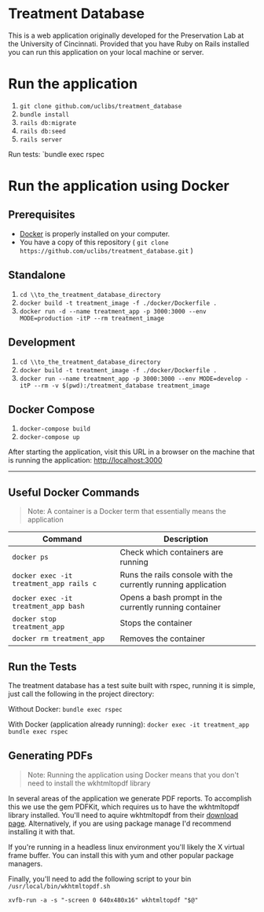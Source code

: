 # Treatment Database

This is a web application originally developed for the Preservation Lab at the University of Cincinnati. Provided that you have Ruby on Rails installed you can run this application on your local machine or server.

# Run the application
1. `git clone github.com/uclibs/treatment_database`
1. `bundle install`
1. `rails db:migrate`
1. `rails db:seed`
1. `rails server`

Run tests: `bundle exec rspec

# Run the application using Docker
## Prerequisites
* [Docker](https://docs.docker.com/get-docker/) is properly installed on your computer.
* You have a copy of this repository ( `git clone https://github.com/uclibs/treatment_database.git` )

## Standalone
1. `cd \\to_the_treatment_database_directory`
1. `docker build -t treatment_image -f ./docker/Dockerfile .`
1. `docker run -d --name treatment_app -p 3000:3000 --env MODE=production -itP --rm treatment_image`

## Development
1. `cd \\to_the_treatment_database_directory`
1. `docker build -t treatment_image -f ./docker/Dockerfile .`
1. `docker run --name treatment_app -p 3000:3000 --env MODE=develop -itP --rm -v $(pwd):/treatment_database treatment_image`

## Docker Compose
1. `docker-compose build`
1. `docker-compose up`

After starting the application, visit this URL in a browser on the machine that is running the application: [http://localhost:3000](http://localhost:3000)

---

## Useful Docker Commands
> Note: A container is a Docker term that essentially means the application

| Command | Description |
| - | - |
| `docker ps` | Check which containers are running |
| `docker exec -it treatment_app rails c` | Runs the rails console with the currently running application |
| `docker exec -it treatment_app bash` | Opens a bash prompt in the currently running container |
| `docker stop treatment_app` | Stops the container |
| `docker rm treatment_app` | Removes the container |

## Run the Tests 

The treatment database has a test suite built with rspec, running it is simple, just call the following in the project directory:

Without Docker: `bundle exec rspec`

With Docker (application already running): `docker exec -it treatment_app bundle exec rspec`

## Generating PDFs
> Note: Running the application using Docker means that you don't need to install the wkhtmltopdf library

In several areas of the application we generate PDF reports. To accomplish this we use the gem PDFKit, which requires us to have the wkhtmltopdf library installed. You'll need to aquire wkhtmltopdf from their [download page](https://wkhtmltopdf.org/downloads.html). Alternatively, if you are using package manage I'd recommend installing it with that.

If you're running in a headless linux environment you'll likely the X virtual frame buffer. You can install this with yum and other popular package managers.

Finally, you'll need to add the following script to your bin `/usr/local/bin/wkhtmltopdf.sh`

`xvfb-run -a -s "-screen 0 640x480x16" wkhtmltopdf "$@"`
